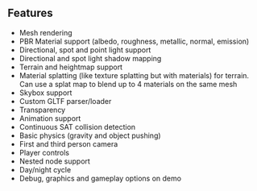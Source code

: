 ## Features
-   Mesh rendering
-   PBR Material support (albedo, roughness, metallic, normal, emission)
-   Directional, spot and point light support
-   Directional and spot light shadow mapping  
-   Terrain and heightmap support    
-   Material splatting (like texture splatting but with materials) for terrain. Can use a splat map to blend up to 4 materials on the same mesh    
-   Skybox support    
-   Custom GLTF parser/loader    
-   Transparency    
-   Animation support    
-   Continuous SAT collision detection    
-   Basic physics (gravity and object pushing)    
-   First and third person camera    
-   Player controls    
-   Nested node support    
-   Day/night cycle    
-   Debug, graphics and gameplay options on demo
